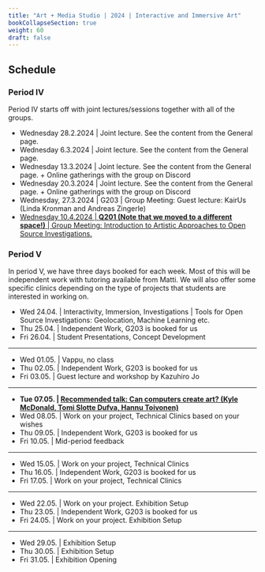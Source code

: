 ```yaml
---
title: "Art + Media Studio | 2024 | Interactive and Immersive Art"
bookCollapseSection: true
weight: 60
draft: false
---
```


## Schedule

### Period IV

Period IV starts off with joint lectures/sessions together with all of the groups.

- Wednesday 28.2.2024 | Joint lecture. See the content from the General page.
- Wednesday 6.3.2024 | Joint lecture. See the content from the General page.
- Wednesday 13.3.2024 | Joint lecture. See the content from the General page. + Online gatherings with the group on Discord
- Wednesday 20.3.2024 | Joint lecture. See the content from the General page. + Online gatherings with the group on Discord
- Wednesday, 27.3.2024 | G203 | Group Meeting: Guest lecture: KairUs (Linda Kronman and Andreas Zingerle)
- [Wednesday 10.4.2024 | **Q201 (Note that we moved to a different space!)** | Group Meeting: Introduction to Artistic Approaches to Open Source Investigations.](https://miro.com/app/board/uXjVKWO8wlI=/)

### Period V

In period V, we have three days booked for each week. Most of this will be independent work with tutoring available from Matti. We will also offer some specific clinics depending on the type of projects that students are interested in working on.

- Wed 24.04. | Interactivity, Immersion, Investigations | Tools for Open Source Investigations: Geolocation, Machine Learning etc.
- Thu 25.04. | Independent Work, G203 is booked for us
- Fri 26.04. | Student Presentations, Concept Development

---

- Wed 01.05. | Vappu, no class
- Thu 02.05. | Independent Work, G203 is booked for us
- Fri 03.05. | Guest lecture and workshop by Kazuhiro Jo

---

- **Tue 07.05. | [Recommended talk: Can computers create art? (Kyle McDonald, Tomi Slotte Dufva, Hannu Toivonen)](https://creativetechnologies.aalto.fi/)**
- Wed 08.05. | Work on your project, Technical Clinics based on your wishes
- Thu 09.05. | Independent Work, G203 is booked for us
- Fri 10.05. | Mid-period feedback

---

- Wed 15.05. | Work on your project, Technical Clinics
- Thu 16.05. | Independent Work, G203 is booked for us
- Fri 17.05. | Work on your project, Technical Clinics

---

- Wed 22.05. | Work on your project. Exhibition Setup
- Thu 23.05. | Independent Work, G203 is booked for us
- Fri 24.05. | Work on your project. Exhibition Setup

---

- Wed 29.05. | Exhibition Setup
- Thu 30.05. | Exhibition Setup
- Fri 31.05. | Exhibition Opening